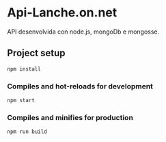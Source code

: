 # Api-Lanche.on.net

API desenvolvida con  node.js, mongoDb e mongosse.

## Project setup
```
npm install
```

### Compiles and hot-reloads for development
```
npm start
```
### Compiles and minifies for production
```
npm run build
```
